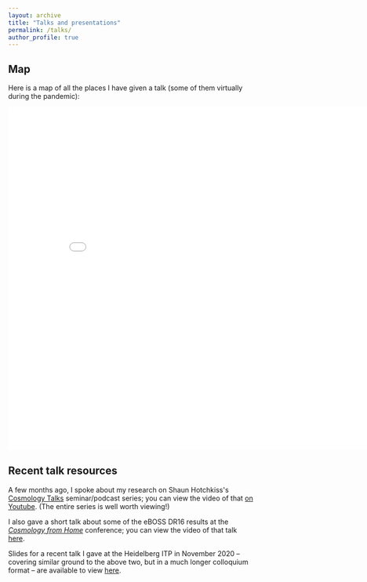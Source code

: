 ```yaml
---
layout: archive
title: "Talks and presentations"
permalink: /talks/
author_profile: true
---
```


Map
---
Here is a map of all the places I have given a talk (some of them virtually during the pandemic):
<iframe src="/talkmap/map.html" height="700" width="850" style="border:none;"></iframe>

Recent talk resources
---

A few months ago, I spoke about my research on Shaun Hotchkiss's [Cosmology
Talks](https://www.youtube.com/channel/UCstdttIo3HM6h3hDk_v2hug) seminar/podcast series; you can view the video of that
[on Youtube](https://www.youtube.com/watch?v=UivvhqEuVuo&ab_channel=CosmologyTalks). (The entire series is well worth
viewing!)

I also gave a short talk about some of the eBOSS DR16 results at the [*Cosmology from
Home*](https://www.cosmologyfromhome.com/) conference; you can view the video of that talk
[here](https://www.youtube.com/watch?v=SHOS5Cba_No&ab_channel=CosmologyfromHome).

Slides for a recent talk I gave at the Heidelberg ITP in November 2020 – covering similar ground to the above two, but
in a much longer colloquium format – are available to view
[here](http://seshnadathur.github.io/files/Nadathur_void-galaxy_colloquium.pdf).
